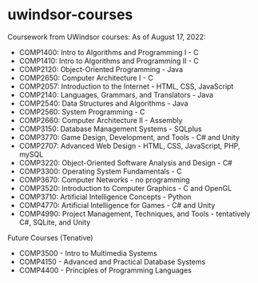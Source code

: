 # uwindsor-courses
Coursework from UWindsor courses:
As of August 17, 2022:
* COMP1400: Intro to Algorithms and Programming I - C 
* COMP1410: Intro to Algorithms and Programming II - C
* COMP2120: Object-Oriented Programming - Java
* COMP2650: Computer Architecture I - C 
* COMP2057: Introduction to the Internet - HTML, CSS, JavaScript
* COMP2140: Languages, Grammars, and Translators - Java
* COMP2540: Data Structures and Algorithms - Java
* COMP2560: System Programming - C
* COMP2660: Computer Architecture II - Assembly
* COMP3150: Database Management Systems - SQLplus
* COMP3770: Game Design, Development, and Tools - C# and Unity
* COMP2707: Advanced Web Design - HTML, CSS, JavaScript, PHP, mySQL
* COMP3220: Object-Oriented Software Analysis and Design - C#
* COMP3300: Operating System Fundamentals - C
* COMP3670: Computer Networks - no programming
* COMP3520: Introduction to Computer Graphics - C and OpenGL
* COMP3710: Artificial Intelligence Concepts - Python
* COMP4770: Artificial Intelligence for Games - C# and Unity
* COMP4990: Project Management, Techniques, and Tools - tentatively C#, SQLite, and Unity

Future Courses (Tenative)
* COMP3500 - Intro to Multimedia Systems
* COMP4150 - Advanced and Practical Database Systems
* COMP4400 - Principles of Programming Languages
